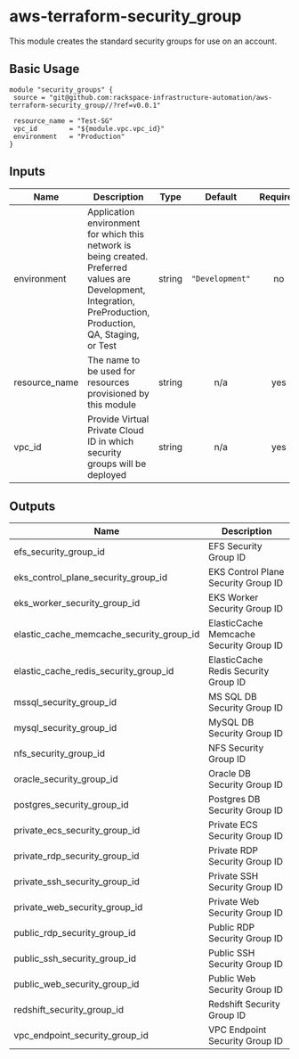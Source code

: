 # aws-terraform-security_group

This module creates the standard security groups for use on an account.

## Basic Usage

```
module "security_groups" {
 source = "git@github.com:rackspace-infrastructure-automation/aws-terraform-security_group//?ref=v0.0.1"

 resource_name = "Test-SG"
 vpc_id        = "${module.vpc.vpc_id}"
 environment   = "Production"
}
```

## Inputs

| Name | Description | Type | Default | Required |
|------|-------------|:----:|:-----:|:-----:|
| environment | Application environment for which this network is being created. Preferred values are Development, Integration, PreProduction, Production, QA, Staging, or Test | string | `"Development"` | no |
| resource\_name | The name to be used for resources provisioned by this module | string | n/a | yes |
| vpc\_id | Provide Virtual Private Cloud ID in which security groups will be deployed | string | n/a | yes |

## Outputs

| Name | Description |
|------|-------------|
| efs\_security\_group\_id | EFS Security Group ID |
| eks\_control\_plane\_security\_group\_id | EKS Control Plane Security Group ID |
| eks\_worker\_security\_group\_id | EKS Worker Security Group ID |
| elastic\_cache\_memcache\_security\_group\_id | ElasticCache Memcache Security Group ID |
| elastic\_cache\_redis\_security\_group\_id | ElasticCache Redis Security Group ID |
| mssql\_security\_group\_id | MS SQL DB Security Group ID |
| mysql\_security\_group\_id | MySQL DB Security Group ID |
| nfs\_security\_group\_id | NFS Security Group ID |
| oracle\_security\_group\_id | Oracle DB Security Group ID |
| postgres\_security\_group\_id | Postgres DB Security Group ID |
| private\_ecs\_security\_group\_id | Private ECS Security Group ID |
| private\_rdp\_security\_group\_id | Private RDP Security Group ID |
| private\_ssh\_security\_group\_id | Private SSH Security Group ID |
| private\_web\_security\_group\_id | Private Web Security Group ID |
| public\_rdp\_security\_group\_id | Public RDP Security Group ID |
| public\_ssh\_security\_group\_id | Public SSH Security Group ID |
| public\_web\_security\_group\_id | Public Web Security Group ID |
| redshift\_security\_group\_id | Redshift Security Group ID |
| vpc\_endpoint\_security\_group\_id | VPC Endpoint Security Group ID |

